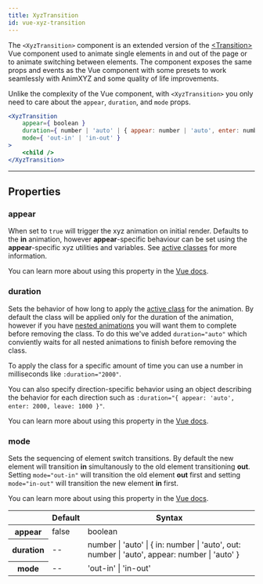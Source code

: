 ```yaml
---
title: XyzTransition
id: vue-xyz-transition
---
```


The `<XyzTransition>` component is an extended version of the [&lt;Transition&gt;](https://vuejs.org/v2/api/#transition) Vue component used to animate single elements in and out of the page or to animate switching between elements. The component exposes the same props and events as the Vue component with some presets to work seamlessly with AnimXYZ and some quality of life improvements.

Unlike the complexity of the Vue component, with `<XyzTransition>` you only need to care about the `appear`, `duration`, and `mode` props.

```jsx
<XyzTransition
	appear={ boolean }
	duration={ number | 'auto' | { appear: number | 'auto', enter: number | 'auto', leave: number | 'auto' } }
	mode={ 'out-in' | 'in-out' }
>
	<child />
</XyzTransition>
```

---
## Properties

### appear

When set to `true` will trigger the xyz animation on initial render. Defaults to the **in** animation, however **appear**-specific behaviour can be set using the **appear**-specific xyz utilities and variables. See [active classes](#active-classes) for more information.

You can learn more about using this property in the [Vue docs](https://vuejs.org/v2/guide/transitions.html#Transitions-on-Initial-Render).

### duration

Sets the behavior of how long to apply the [active class](#active-classes) for the animation. By default the class will be applied only for the duration of the animation, however if you have [nested animations](#nesting) you will want them to complete before removing the class. To do this we've added `duration="auto"` which conviently waits for all nested animations to finish before removing the class.

To apply the class for a specific amount of time you can use a number in milliseconds like `:duration="2000"`.

You can also specify direction-specific behavior using an object describing the behavior for each direction such as `:duration="{ appear: 'auto', enter: 2000, leave: 1000 }"`.

You can learn more about using this property in the [Vue docs](https://vuejs.org/v2/guide/transitions.html#Explicit-Transition-Durations).

### mode

Sets the sequencing of element switch transitions. By default the new element will transition **in** simultanously to the old element transitioning **out**. Setting `mode="out-in"` will transition the old element **out** first and setting `mode="in-out"` will transition the new element **in** first.

You can learn more about using this property in the [Vue docs](https://vuejs.org/v2/guide/transitions.html#Transition-Modes).

<div class="properties-table table-wrap">
	<table>
		<thead>
			<tr>
				<th></th>
				<th>Default</th>
				<th>Syntax</th>
			</tr>
		</thead>
		<tbody>
			<tr>
				<th scope="row">appear</th>
				<td>false</td>
				<td>boolean</td>
			</tr>
			<tr>
				<th scope="row">duration</th>
				<td>--</td>
				<td>number | 'auto' | { in: number | 'auto', out: number | 'auto', appear: number | 'auto' }</td>
			</tr>
			<tr>
				<th scope="row">mode</th>
				<td>--</td>
				<td>'out-in' | 'in-out'</td>
			</tr>
		</tbody>
	</table>
</div>